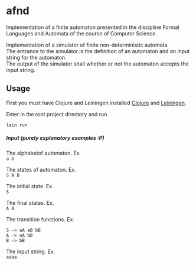 # afnd
 Implementation of a finite automaton presented in the discipline Formal Languages ​​and Automata of the course of Computer Science.

 
Implementation of a simulator of finite non-deterministic automata.  
The entrance to the simulator is the definition of an automaton and an input string for the automaton.  
The output of the simulator shall whether or not the automaton accepts the input string.

## Usage

First you must have Clojure and Leiningen installed [Clojure](https://clojure.org/guides/getting_started) and
[Leiningen](https://leiningen.org/#install).


Enter in the root project directory and run
```
lein run
```

##### Input (purely explanatory examples :P)
The alphabetof automaton. Ex.  
``a b`` 

The states of automaton. Ex.  
``S A B``

The initial state. Ex.  
``S``

The final states. Ex.  
``A B``

The transition functions. Ex.  
```
S -> aA aB bB
A -> aA bB
B -> bB
```

The input string. Ex.  
``aaba``
